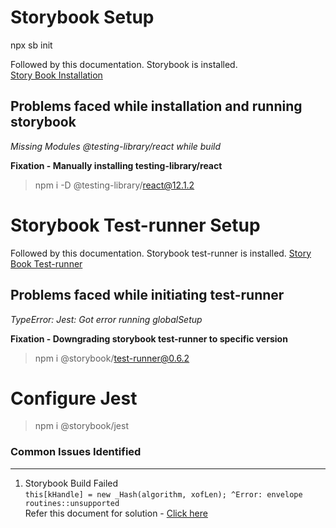 # Storybook Setup

npx sb init

Followed by this documentation. Storybook is installed.\
[Story Book Installation](https://storybook.js.org/docs/react/get-started/install "Story Book Installation")

## Problems faced while installation and running storybook

*Missing Modules @testing-library/react while build*

**Fixation - Manually installing testing-library/react**
> npm i -D @testing-library/react@12.1.2


# Storybook Test-runner Setup

Followed by this documentation. Storybook test-runner is installed.
[Story Book Test-runner](https://storybook.js.org/docs/react/writing-tests/test-runner#page-top "Story Book Test-runner")

## Problems faced while initiating test-runner

*TypeError: Jest: Got error running globalSetup*

**Fixation - Downgrading storybook test-runner to specific version**
> npm i @storybook/test-runner@0.6.2

# Configure Jest
>  npm i @storybook/jest

### Common Issues Identified

------------

1. Storybook Build Failed\
`this[kHandle] = new _Hash(algorithm, xofLen); ^Error: envelope routines::unsupported`\
Refer this document for solution - [Click here](https://onlinessolution.blogspot.com/2021/11/error-error0308010cdigital-envelope.html "Click here")
